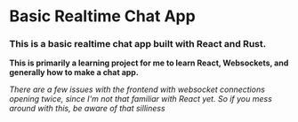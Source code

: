 # Basic Realtime Chat App

### This is a basic realtime chat app built with React and Rust.

**This is primarily a learning project for me to learn React, Websockets, and generally how to make a chat app.**

*There are a few issues with the frontend with websocket connections opening twice, since I'm not that familiar with React yet. So if you mess around with this, be aware of that silliness*
